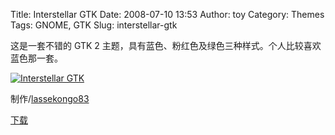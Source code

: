 Title: Interstellar GTK
Date: 2008-07-10 13:53
Author: toy
Category: Themes
Tags: GNOME, GTK
Slug: interstellar-gtk

这是一套不错的 GTK 2
主题，具有蓝色、粉红色及绿色三种样式。个人比较喜欢蓝色那一套。

[![Interstellar
GTK](http://i.linuxtoy.org/i/2008/07/interstellar-gtk-thumb.jpg)](http://i.linuxtoy.org/i/2008/07/interstellar-gtk.jpg)

制作/[lassekongo83](http://lassekongo83.deviantart.com/)  

[下载](http://lassekongo83.deviantart.com/art/Interstellar-GTK-90218402)
